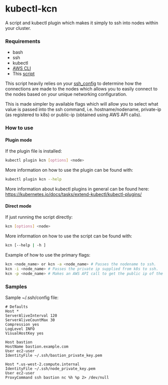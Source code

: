 # kubectl-kcn
A script and kubectl plugin which makes it simply to ssh into nodes within your cluster.

### Requirements
* bash
* ssh
* kubectl
* [AWS CLI](https://docs.aws.amazon.com/cli/latest/userguide/installing.html)
* This [script](./kcn)

This script heavily relies on your [ssh_config](https://linux.die.net/man/5/ssh_config) to determine how the connections are made to the nodes which allows you to easily connect to the nodes based on your unique networking configuration.

This is made simpler by available flags which will allow you to select what value is passed into the ssh command, i.e. hostname/nodename, private-ip (as registered to k8s) or public-ip (obtained using AWS API calls).

### How to use
#### Plugin mode
If the plugin file is installed:
```bash
kubectl plugin kcn [options] <node>
```
More information on how to use the plugin can be found with:
```bash
kubectl plugin kcn --help
```

More information about kubectl plugins in general can be found here: https://kubernetes.io/docs/tasks/extend-kubectl/kubectl-plugins/

#### Direct mode
If just running the script directly:
```bash
kcn [options] <node>
```
More information on how to use the script can be found with:
```bash
kcn [--help | -h ]
```

Example of how to use the primary flags:
```bash
kcn <node_name> or kcn -a <node_name> # Passes the nodename to ssh.
kcn -i <node_name> # Passes the private ip supplied from k8s to ssh.
kcn -p <node_name> # Makes an AWS API call to get the public ip of the hostname mataching the nodename. This will also cache this value to reduce API calls.
```

### Samples
Sample ~/.ssh/config file:
```
# Defaults
Host *
ServerAliveInterval 120
ServerAliveCountMax 30
Compression yes
LogLevel INFO
VisualHostKey yes

Host bastion
HostName bastion.example.com
User ec2-user
IdentityFile ~/.ssh/bastion_private_key.pem

Host *.us-west-2.compute.internal
IdentityFile ~/.ssh/node_private_key.pem
User ec2-user
ProxyCommand ssh bastion nc %h %p 2> /dev/null
```
